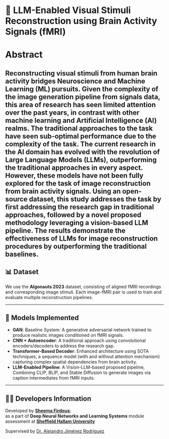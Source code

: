 # 🧠 LLM-Enabled Visual Stimuli Reconstruction using Brain Activity Signals (fMRI)

# Abstract
Reconstructing visual stimuli from human brain activity bridges Neuroscience and Machine Learning (ML) pursuits. Given the complexity of the image generation pipeline from signals data, this area of research has seen limited attention over the past years, in contrast with other machine learning and Artificial Intelligence (AI) realms. The traditional approaches to the task have seen sub-optimal performance due to the complexity of the task. The current research in the AI domain has evolved with the revolution of Large Language Models (LLMs), outperforming the traditional approaches in every aspect. However, these models have not been fully explored for the task of image reconstruction from brain activity signals. Using an open-source dataset, this study addresses the task by first addressing the research gap in traditional approaches, followed by a novel proposed methodology leveraging a vision-based LLM pipeline. The results demonstrate the effectiveness of LLMs for image reconstruction procedures by outperforming the traditional baselines. 
---

## 📊 Dataset

We use the **Algonauts 2023** dataset, consisting of aligned fMRI recordings and corresponding image stimuli. Each image-fMRI pair is used to train and evaluate multiple reconstruction pipelines.

---

## 🧠 Models Implemented

- **GAN**: Baseline System: A generative adversarial network trained to produce realistic images conditioned on fMRI signals.
- **CNN + Autoencoder**: A traditional approach using convolutional encoders/decoders to address the research gap.
- **Transformer-Based Decoder**: Enhanced architecture using SOTA techniques, a sequence model (with and without attention mechanism) capturing complex spatial dependencies from brain activity.
- **LLM-Enabled Pipeline**: A Vision-LLM-based proposed pipeline, Combining CLIP, BLIP, and Stable Diffusion to generate images via caption intermediates from fMRI inputs.

---
## 👩‍💻 Developers Information

Developed by **[Sheema Firdous](https://www.linkedin.com/in/sheema-firdous-67b9b8181/)**;  
as a part of **Deep Neural Networks and Learning Systems** module assessment  at **[Sheffield Hallam University](https://www.shu.ac.uk/)**

Supervised by [Dr. Alejandro Jiménez Rodríguez](https://www.linkedin.com/in/aljiro/)
